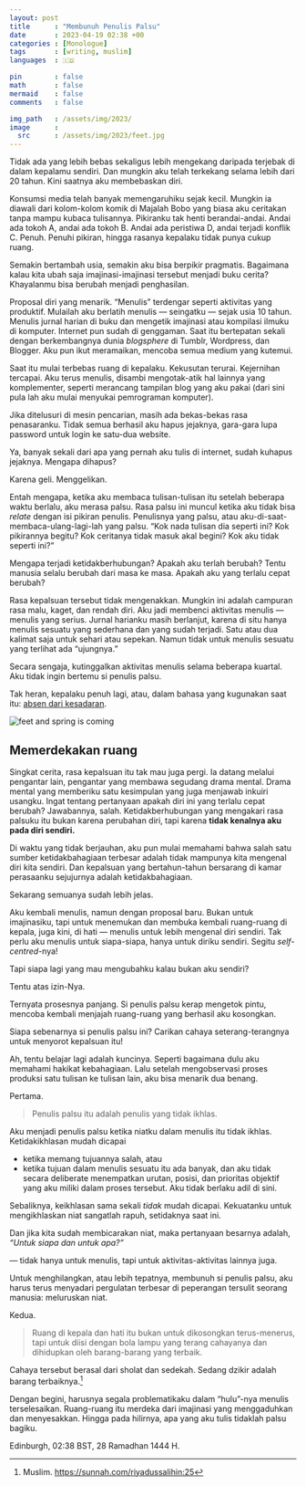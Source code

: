 ```yaml
---
layout: post
title      : "Membunuh Penulis Palsu"
date       : 2023-04-19 02:38 +00
categories : [Monologue]
tags       : [writing, muslim]
languages  : 🇮🇩

pin        : false
math       : false
mermaid    : false
comments   : false

img_path   : /assets/img/2023/
image      :
  src      : /assets/img/2023/feet.jpg
---
```


Tidak ada yang lebih bebas sekaligus lebih mengekang daripada terjebak di dalam kepalamu sendiri. Dan mungkin aku telah terkekang selama lebih dari 20 tahun. Kini saatnya aku membebaskan diri.

Konsumsi media telah banyak memengaruhiku sejak kecil. Mungkin ia diawali dari kolom-kolom komik di Majalah Bobo yang biasa aku ceritakan tanpa mampu kubaca tulisannya. Pikiranku tak henti berandai-andai. Andai ada tokoh A, andai ada tokoh B. Andai ada peristiwa D, andai terjadi konflik C. Penuh. Penuhi pikiran, hingga rasanya kepalaku tidak punya cukup ruang.

Semakin bertambah usia, semakin aku bisa berpikir pragmatis. Bagaimana kalau kita ubah saja imajinasi-imajinasi tersebut menjadi buku cerita? Khayalanmu bisa berubah menjadi penghasilan.

Proposal diri yang menarik. “Menulis” terdengar seperti aktivitas yang produktif. Mulailah aku berlatih menulis — seingatku — sejak usia 10 tahun. Menulis jurnal harian di buku dan mengetik imajinasi atau kompilasi ilmuku di komputer. Internet pun sudah di genggaman. Saat itu bertepatan sekali dengan berkembangnya dunia *blogsphere* di Tumblr, Wordpress, dan Blogger. Aku pun ikut meramaikan, mencoba semua medium yang kutemui.

Saat itu mulai terbebas ruang di kepalaku. Kekusutan terurai. Kejernihan tercapai. Aku terus menulis, disambi mengotak-atik hal lainnya yang komplementer, seperti merancang tampilan blog yang aku pakai (dari sini pula lah aku mulai menyukai pemrograman komputer).

Jika ditelusuri di mesin pencarian, masih ada bekas-bekas rasa penasaranku. Tidak semua berhasil aku hapus jejaknya, gara-gara lupa password untuk login ke satu-dua website.

Ya, banyak sekali dari apa yang pernah aku tulis di internet, sudah kuhapus jejaknya. Mengapa dihapus?

Karena geli. Menggelikan.

Entah mengapa, ketika aku membaca tulisan-tulisan itu setelah beberapa waktu berlalu, aku merasa palsu. Rasa palsu ini muncul ketika aku tidak bisa *relate* dengan isi pikiran penulis. Penulisnya yang palsu, atau aku-di-saat-membaca-ulang-lagi-lah yang palsu. “Kok nada tulisan dia seperti ini? Kok pikirannya begitu? Kok ceritanya tidak masuk akal begini? Kok aku tidak seperti ini?”

Mengapa terjadi ketidakberhubungan? Apakah aku terlah berubah? Tentu manusia selalu berubah dari masa ke masa. Apakah aku yang terlalu cepat berubah?

Rasa kepalsuan tersebut tidak mengenakkan. Mungkin ini adalah campuran rasa malu, kaget, dan rendah diri. Aku jadi membenci aktivitas menulis — menulis yang serius. Jurnal harianku masih berlanjut, karena di situ hanya menulis sesuatu yang sederhana dan yang sudah terjadi. Satu atau dua kalimat saja untuk sehari atau sepekan. Namun tidak untuk menulis sesuatu yang terlihat ada “ujungnya.”

Secara sengaja, kutinggalkan aktivitas menulis selama beberapa kuartal. Aku tidak ingin bertemu si penulis palsu.

Tak heran, kepalaku penuh lagi, atau, dalam bahasa yang kugunakan saat itu: [absen dari kesadaran](/posts/absence-of-mind/).

![feet and spring is coming](feet.jpg)

## Memerdekakan ruang

Singkat cerita, rasa kepalsuan itu tak mau juga pergi. Ia datang melalui pengantar lain, pengantar yang membawa segudang drama mental. Drama mental yang memberiku satu kesimpulan yang juga menjawab inkuiri usangku. Ingat tentang pertanyaan apakah diri ini yang terlalu cepat berubah? Jawabannya, salah. Ketidakberhubungan yang mengakari rasa palsuku itu bukan karena perubahan diri, tapi karena **tidak kenalnya aku pada diri sendiri.**

Di waktu yang tidak berjauhan, aku pun mulai memahami bahwa salah satu sumber ketidakbahagiaan terbesar adalah tidak mampunya kita mengenal diri kita sendiri. Dan kepalsuan yang bertahun-tahun bersarang di kamar perasaanku sejujurnya adalah ketidakbahagiaan.

Sekarang semuanya sudah lebih jelas.

Aku kembali menulis, namun dengan proposal baru. Bukan untuk imajinasiku, tapi untuk menemukan dan membuka kembali ruang-ruang di kepala, juga kini, di hati — menulis untuk lebih mengenal diri sendiri. Tak perlu aku menulis untuk siapa-siapa, hanya untuk diriku sendiri. Segitu *self-centred*-nya!

Tapi siapa lagi yang mau mengubahku kalau bukan aku sendiri?

Tentu atas izin-Nya.

Ternyata prosesnya panjang. Si penulis palsu kerap mengetok pintu, mencoba kembali menjajah ruang-ruang yang berhasil aku kosongkan.

Siapa sebenarnya si penulis palsu ini? Carikan cahaya seterang-terangnya untuk menyorot kepalsuan itu!

Ah, tentu belajar lagi adalah kuncinya. Seperti bagaimana dulu aku memahami hakikat kebahagiaan. Lalu setelah mengobservasi proses produksi satu tulisan ke tulisan lain, aku bisa menarik dua benang.

Pertama.

> Penulis palsu itu adalah penulis yang tidak ikhlas.

Aku menjadi penulis palsu ketika niatku dalam menulis itu tidak ikhlas. Ketidakikhlasan mudah dicapai

- ketika memang tujuannya salah, atau
- ketika tujuan dalam menulis sesuatu itu ada banyak, dan aku tidak secara deliberate menempatkan urutan, posisi, dan prioritas objektif yang aku miliki dalam proses tersebut. Aku tidak berlaku adil di sini.

Sebaliknya, keikhlasan sama sekali *tidak* mudah dicapai. Kekuatanku untuk mengikhlaskan niat sangatlah rapuh, setidaknya saat ini.

Dan jika kita sudah membicarakan niat, maka pertanyaan besarnya adalah, *“Untuk siapa dan untuk apa?”*

— tidak hanya untuk menulis, tapi untuk aktivitas-aktivitas lainnya juga.

Untuk menghilangkan, atau lebih tepatnya, membunuh si penulis palsu, aku harus terus menyadari pergulatan terbesar di peperangan tersulit seorang manusia: meluruskan niat.

Kedua.

> Ruang di kepala dan hati itu bukan untuk dikosongkan terus-menerus, tapi untuk diisi dengan bola lampu yang terang cahayanya dan dihidupkan oleh barang-barang yang terbaik.

Cahaya tersebut berasal dari sholat dan sedekah. Sedang dzikir adalah barang terbaiknya.[^1]

Dengan begini, harusnya segala problematikaku dalam “hulu”-nya menulis terselesaikan. Ruang-ruang itu merdeka dari imajinasi yang menggaduhkan dan menyesakkan. Hingga pada hilirnya, apa yang aku tulis tidaklah palsu bagiku.

Edinburgh, 02:38 BST, 28 Ramadhan 1444 H.

[^1]:Muslim. https://sunnah.com/riyadussalihin:25